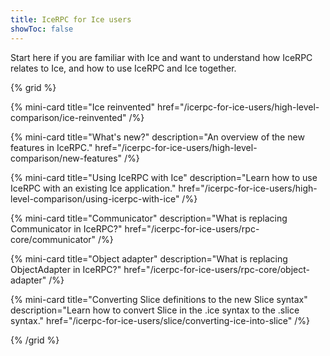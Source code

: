 ```yaml
---
title: IceRPC for Ice users
showToc: false
---
```


Start here if you are familiar with Ice and want to understand how IceRPC relates to Ice, and how to use IceRPC and Ice
together.

{% grid %}

{% mini-card
   title="Ice reinvented"
   href="/icerpc-for-ice-users/high-level-comparison/ice-reinvented" /%}

{% mini-card
   title="What's new?"
   description="An overview of the new features in IceRPC."
   href="/icerpc-for-ice-users/high-level-comparison/new-features" /%}

{% mini-card
   title="Using IceRPC with Ice"
   description="Learn how to use IceRPC with an existing Ice application."
   href="/icerpc-for-ice-users/high-level-comparison/using-icerpc-with-ice" /%}

{% mini-card
   title="Communicator"
   description="What is replacing Communicator in IceRPC?"
   href="/icerpc-for-ice-users/rpc-core/communicator" /%}

{% mini-card
   title="Object adapter"
   description="What is replacing ObjectAdapter in IceRPC?"
   href="/icerpc-for-ice-users/rpc-core/object-adapter" /%}

{% mini-card
   title="Converting Slice definitions to the new Slice syntax"
   description="Learn how to convert Slice in the .ice syntax to the .slice syntax."
   href="/icerpc-for-ice-users/slice/converting-ice-into-slice" /%}

{% /grid %}
